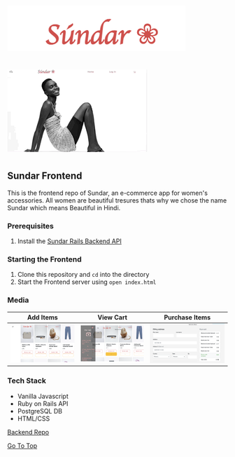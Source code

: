 ![title](./assets/Sundar_Title.png)
# 
![search](./assets/Sundar_CaroselGif.gif)
# 
## Sundar Frontend

This is the frontend repo of Sundar, an e-commerce app for women's accessories. All women are beautiful tresures thats why we chose the name Sundar which means Beautiful in Hindi.

### Prerequisites

1. Install the [Sundar Rails Backend API](https://github.com/21shield/Mod-3-MN-backend)

### Starting the Frontend
1. Clone this repository and `cd` into the directory
2. Start the Frontend server using `open index.html`

### Media
Add Items  |  View Cart | Purchase Items
:-------------------------:|:-------------------------:|:-------------------------:
![](./assets/Sale_items.png)  |  ![](./assets/Cart_items.png) |![](./assets/billing.png)

### Tech Stack

* Vanilla Javascript
* Ruby on Rails API
* PostgreSQL DB
* HTML/CSS



[Backend Repo](https://github.com/21shield/Mod-3-MN-backend)

[Go To Top](#Sundar)
<a name="Title"></a>